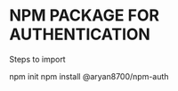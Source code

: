 <h1>NPM PACKAGE FOR AUTHENTICATION</h1>

<p> Steps to  import </p>
npm init 
npm install @aryan8700/npm-auth

